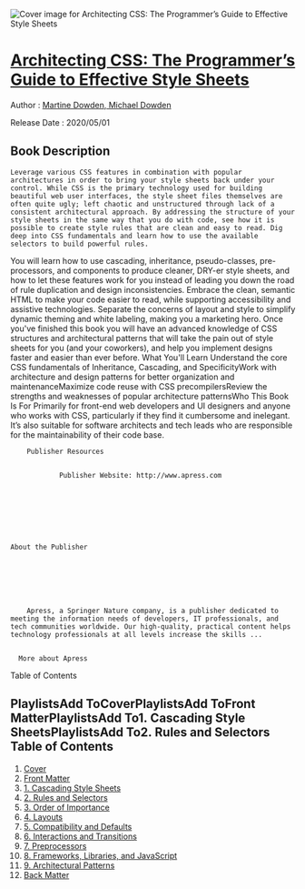 ![Cover image for Architecting CSS: The Programmer’s Guide to Effective Style Sheets](https://imgdetail.ebookreading.net/cover/cover/20200920/EB9781484257500.jpg)

[Architecting CSS: The Programmer’s Guide to Effective Style Sheets](https://ebookreading.net/view/book/Architecting+CSS%3A+The+Programmer%E2%80%99s+Guide+to+Effective+Style+Sheets-EB9781484257500_1.html "Architecting CSS: The Programmer’s Guide to Effective Style Sheets")
====================================================================================================================

Author : [Martine Dowden](https://ebookreading.net/search/author/Martine+Dowden),[ 
            Michael Dowden](https://ebookreading.net/search/author/+%0D%0A++++++++++++Michael+Dowden)

Release Date : 2020/05/01

Book Description
-----------------


    
    ​Leverage various CSS features in combination with popular architectures in order to bring your style sheets back under your control. While CSS is the primary technology used for building beautiful web user interfaces, the style sheet files themselves are often quite ugly; left chaotic and unstructured through lack of a consistent architectural approach. By addressing the structure of your style sheets in the same way that you do with code, see how it is possible to create style rules that are clean and easy to read. Dig deep into CSS fundamentals and learn how to use the available selectors to build powerful rules.
You will learn how to use cascading, inheritance, pseudo-classes, pre-processors, and components to produce cleaner, DRY-er style sheets, and how to let these features work for you instead of leading you down the road of rule duplication and design inconsistencies. Embrace the clean, semantic HTML to make your code easier to read, while supporting accessibility and assistive technologies.
Separate the concerns of layout and style to simplify dynamic theming and white labeling, making you a marketing hero. Once you've finished this book you will have an advanced knowledge of CSS structures and architectural patterns that will take the pain out of style sheets for you (and your coworkers), and help you implement designs faster and easier than ever before.
What You'll Learn
Understand the core CSS fundamentals of Inheritance, Cascading, and SpecificityWork with architecture and design patterns for better organization and maintenanceMaximize code reuse with CSS precompilersReview the strengths and weaknesses of popular architecture patternsWho This Book Is For
Primarily for front-end web developers and UI designers and anyone who works with CSS, particularly if they find it cumbersome and inelegant. It’s also suitable for software architects and tech leads who are responsible for the maintainability of their code base.
&nbsp;

  
  



    
        Publisher Resources
        
            
                Publisher Website: http://www.apress.com
            
        
    




  
    About the Publisher
    
      
        
          
        
      
      
        Apress, a Springer Nature company, is a publisher dedicated to meeting the information needs of developers, IT professionals, and tech communities worldwide. Our high-quality, practical content helps technology professionals at all levels increase the skills ...

      
      More about Apress
    
  



  Table of Contents
  

PlaylistsAdd&nbsp;ToCoverPlaylistsAdd&nbsp;ToFront MatterPlaylistsAdd&nbsp;To1.&nbsp;Cascading Style SheetsPlaylistsAdd&nbsp;To2.&nbsp;Rules and Selectors
Table of Contents
-----------------

1. [Cover](https://ebookreading.net/view/book/Architecting+CSS%3A+The+Programmer%E2%80%99s+Guide+to+Effective+Style+Sheets-EB9781484257500_1.html)
1. [Front Matter](https://ebookreading.net/view/book/Architecting+CSS%3A+The+Programmer%E2%80%99s+Guide+to+Effective+Style+Sheets-EB9781484257500_2.html)
1. [1.&nbsp;Cascading Style Sheets](https://ebookreading.net/view/book/Architecting+CSS%3A+The+Programmer%E2%80%99s+Guide+to+Effective+Style+Sheets-EB9781484257500_3.html)
1. [2.&nbsp;Rules and Selectors](https://ebookreading.net/view/book/Architecting+CSS%3A+The+Programmer%E2%80%99s+Guide+to+Effective+Style+Sheets-EB9781484257500_4.html)
1. [3.&nbsp;Order of Importance](https://ebookreading.net/view/book/Architecting+CSS%3A+The+Programmer%E2%80%99s+Guide+to+Effective+Style+Sheets-EB9781484257500_5.html)
1. [4.&nbsp;Layouts](https://ebookreading.net/view/book/Architecting+CSS%3A+The+Programmer%E2%80%99s+Guide+to+Effective+Style+Sheets-EB9781484257500_6.html)
1. [5.&nbsp;Compatibility and Defaults](https://ebookreading.net/view/book/Architecting+CSS%3A+The+Programmer%E2%80%99s+Guide+to+Effective+Style+Sheets-EB9781484257500_7.html)
1. [6.&nbsp;Interactions and Transitions](https://ebookreading.net/view/book/Architecting+CSS%3A+The+Programmer%E2%80%99s+Guide+to+Effective+Style+Sheets-EB9781484257500_8.html)
1. [7.&nbsp;Preprocessors](https://ebookreading.net/view/book/Architecting+CSS%3A+The+Programmer%E2%80%99s+Guide+to+Effective+Style+Sheets-EB9781484257500_9.html)
1. [8.&nbsp;Frameworks, Libraries, and JavaScript](https://ebookreading.net/view/book/Architecting+CSS%3A+The+Programmer%E2%80%99s+Guide+to+Effective+Style+Sheets-EB9781484257500_10.html)
1. [9.&nbsp;Architectural Patterns](https://ebookreading.net/view/book/Architecting+CSS%3A+The+Programmer%E2%80%99s+Guide+to+Effective+Style+Sheets-EB9781484257500_11.html)
1. [Back Matter](https://ebookreading.net/view/book/Architecting+CSS%3A+The+Programmer%E2%80%99s+Guide+to+Effective+Style+Sheets-EB9781484257500_12.html)
